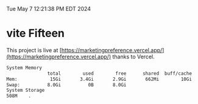 Tue May  7 12:21:38 PM EDT 2024

# vite Fifteen


This project is live at [https://marketingpreference.vercel.app/](https://marketingpreference.vercel.app/) thanks to Vercel.

```bash
System Memory
               total        used        free      shared  buff/cache   available
Mem:            15Gi       3.4Gi       2.9Gi       662Mi        10Gi        11Gi
Swap:          8.0Gi          0B       8.0Gi
System Storage
508M	.
